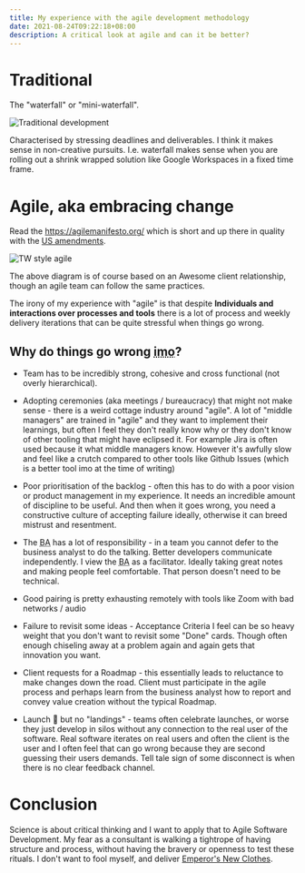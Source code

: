 ```yaml
---
title: My experience with the agile development methodology
date: 2021-08-24T09:22:18+08:00
description: A critical look at agile and can it be better?
---
```


# Traditional

The "waterfall" or "mini-waterfall".

<img src="https://s.natalian.org/2021-08-31/t.png" alt="Traditional development">

Characterised by stressing deadlines and deliverables. I think it makes sense
in non-creative pursuits. I.e. waterfall makes sense when you are rolling out a
shrink wrapped solution like Google Workspaces in a fixed time frame.

# Agile, aka embracing change

Read the <https://agilemanifesto.org/> which is short and up there in quality
with the [US
amendments](https://en.wikipedia.org/wiki/List_of_amendments_to_the_United_States_Constitution#Ratified_amendments).

<img src="https://s.natalian.org/2021-08-31/a.png" alt="TW style agile">

The above diagram is of course based on an Awesome client relationship, though
an agile team can follow the same practices.

The irony of my experience with "agile" is that despite **Individuals and
interactions over processes and tools** there is a lot of process and weekly
delivery iterations that can be quite stressful when things go wrong.

## Why do things go wrong <abbr title="in my opinion">imo</abbr>?

* Team has to be incredibly strong, cohesive and cross functional (not overly
  hierarchical).

* Adopting ceremonies (aka meetings / bureaucracy) that might not make sense -
  there is a weird cottage industry around "agile". A lot of "middle managers"
  are trained in "agile" and they want to implement their learnings, but often
  I feel they don't really know why or they don't know of other tooling that
  might have eclipsed it. For example Jira is often used because it what middle
  managers know.  However it's awfully slow and feel like a crutch compared to
  other tools like Github Issues (which is a better tool imo at the time of
  writing)

* Poor prioritisation of the backlog - often this has to do with a poor vision
  or product management in my experience. It needs an incredible amount of
  discipline to be useful. And then when it goes wrong, you need a constructive
  culture of accepting failure ideally, otherwise it can breed mistrust and
  resentment.

* The <abbr title="business analyst">BA</abbr> has a lot of responsibility - in
  a team you cannot defer to the business analyst to do the talking. Better
  developers communicate independently. I view the <abbr title="business
  analyst">BA</abbr> as a facilitator. Ideally taking great notes and making
  people feel comfortable. That person doesn't need to be technical.

* Good pairing is pretty exhausting remotely with tools like Zoom with bad
  networks / audio

* Failure to revisit some ideas - Acceptance Criteria I feel can be so heavy
  weight that you don't want to revisit some "Done" cards. Though often enough
  chiseling away at a problem again and again gets that innovation you want.

* Client requests for a Roadmap - this essentially leads to reluctance to make
  changes down the road. Client must participate in the agile process and
  perhaps learn from the business analyst how to report and convey value
  creation without the typical Roadmap.

* Launch 🚀 but no "landings" - teams often celebrate launches, or worse they
  just develop in silos without any connection to the real user of the
  software. Real software iterates on real users and often the client is the
  user and I often feel that can go wrong because they are second guessing
  their users demands. Tell tale sign of some disconnect is when there is no
  clear feedback channel.

# Conclusion

Science is about critical thinking and I want to apply that to Agile Software
Development. My fear as a consultant is walking a tightrope of having structure
and process, without having the bravery or openness to test these rituals.
I don't want to fool myself, and deliver [Emperor's New
Clothes](https://en.wikipedia.org/wiki/The_Emperor%27s_New_Clothes).

